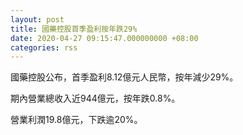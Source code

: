 ```yaml
---
layout: post
title: 國藥控股首季盈利按年跌29%
date: 2020-04-27 09:15:47.000000000 +08:00
categories: rss
---
```


國藥控股公布，首季盈利8.12億元人民幣，按年減少29%。

期內營業總收入近944億元，按年跌0.8%。

營業利潤19.8億元，下跌逾20%。
